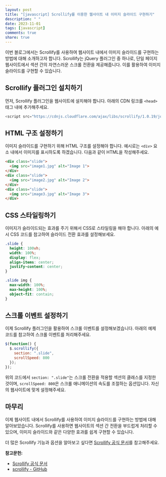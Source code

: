 ```yaml
---
layout: post
title: "[javascript] Scrollify를 이용한 웹사이트 내 이미지 슬라이드 구현하기"
description: " "
date: 2023-11-01
tags: [javascript]
comments: true
share: true
---
```


이번 블로그에서는 Scrollify를 사용하여 웹사이트 내에서 이미지 슬라이드를 구현하는 방법에 대해 소개하고자 합니다. Scrollify는 jQuery 플러그인 중 하나로, 단일 페이지 웹사이트에서 섹션 간의 자연스러운 스크롤 전환을 제공해줍니다. 이를 활용하여 이미지 슬라이드를 구현할 수 있습니다.

## Scrollify 플러그인 설치하기

먼저, Scrollify 플러그인을 웹사이트에 설치해야 합니다. 아래의 CDN 링크를 `<head>` 태그 내에 추가해주세요.

```javascript
<script src="https://cdnjs.cloudflare.com/ajax/libs/scrollify/1.0.19/jquery.scrollify.min.js"></script>
```

## HTML 구조 설정하기

이미지 슬라이드를 구현하기 위해 HTML 구조를 설정해야 합니다. 예시로는 `<div>` 요소 내에서 이미지를 표시하도록 하겠습니다. 다음과 같이 HTML을 작성해주세요.

```html
<div class="slide">
  <img src="image1.jpg" alt="Image 1">
</div>
<div class="slide">
  <img src="image2.jpg" alt="Image 2">
</div>
<div class="slide">
  <img src="image3.jpg" alt="Image 3">
</div>
```

## CSS 스타일링하기

이미지가 슬라이드되는 효과를 주기 위해서 CSS로 스타일링을 해야 합니다. 아래의 예시 CSS 코드를 참고하여 슬라이드 전환 효과를 설정해보세요.

```css
.slide {
  height: 100vh;
  width: 100%;
  display: flex;
  align-items: center;
  justify-content: center;
}

.slide img {
  max-width: 100%;
  max-height: 100%;
  object-fit: contain;
}
```

## 스크롤 이벤트 설정하기

이제 Scrollify 플러그인을 활용하여 스크롤 이벤트를 설정해보겠습니다. 아래의 예제 코드를 참고하여 스크롤 이벤트를 처리해주세요.

```javascript
$(function() {
  $.scrollify({
    section: ".slide",
    scrollSpeed: 800
  });
});
```

위의 코드에서 `section: ".slide"`는 스크롤 전환을 적용할 섹션의 클래스를 지정한 것이며, `scrollSpeed: 800`은 스크롤 애니메이션의 속도를 조절하는 옵션입니다. 자신의 웹사이트에 맞게 설정해주세요.

## 마무리

이제 웹사이트 내에서 Scrollify를 사용하여 이미지 슬라이드를 구현하는 방법에 대해 알아보았습니다. Scrollify를 사용하면 웹사이트의 섹션 간 전환을 부드럽게 처리할 수 있으며, 이미지 슬라이드와 같은 다양한 효과를 쉽게 구현할 수 있습니다.

더 많은 Scrollify 기능과 옵션을 알아보고 싶다면 [Scrollify 공식 문서](https://projects.lukehaas.me/scrollify/)를 참고해주세요.

**참고문헌:**
- [Scrollify 공식 문서](https://projects.lukehaas.me/scrollify/)
- [scrollify - GitHub](https://github.com/lukehaas/Scrollify)